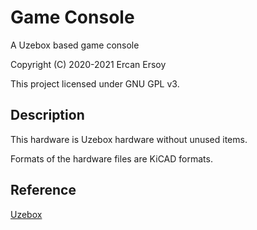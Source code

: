 # Game Console

A Uzebox based game console

Copyright (C) 2020-2021 Ercan Ersoy

This project licensed under GNU GPL v3.

## Description

This hardware is Uzebox hardware without unused items.

Formats of the hardware files are KiCAD formats.

## Reference

[Uzebox](http://uzebox.org/wiki/Main_Page)
